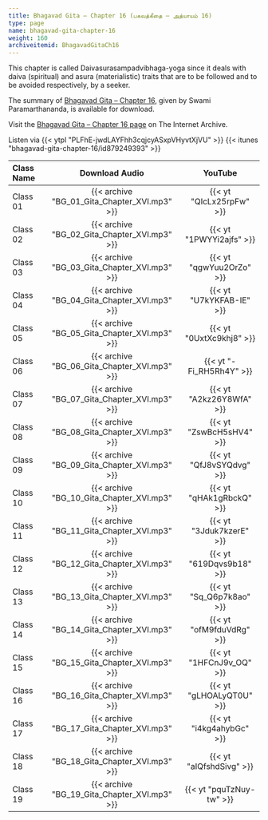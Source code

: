 ```yaml
---
title: Bhagavad Gita – Chapter 16 (பகவத்கீதை – அத்யாயம் 16)
type: page
name: bhagavad-gita-chapter-16
weight: 160
archiveitemid: BhagavadGitaCh16
---
```


This chapter is called Daivasurasampadvibhaga-yoga since it deals with daiva (spiritual) and asura (materialistic) traits that are to be followed and to be avoided respectively, by a seeker.

The summary of [Bhagavad Gita – Chapter 16](https://media.poornalayam.org/download/BhagavadGitaSummary/BG_16.pdf), given by Swami Paramarthananda, is available for download.

Visit the [Bhagavad Gita – Chapter 16 page](https://archive.org/details/BhagavadGitaCh16) on The Internet Archive.

Listen via {{< ytpl "PLFhE-jwdLAYFhh3cqjcyASxpVHyvtXjVU" >}} {{< itunes "bhagavad-gita-chapter-16/id879249393" >}}

Class Name | Download Audio | YouTube
:---|:---:|:---:
Class 01 | {{< archive "BG_01_Gita_Chapter_XVI.mp3" >}} | {{< yt "QIcLx25rpFw" >}}
Class 02 | {{< archive "BG_02_Gita_Chapter_XVI.mp3" >}} | {{< yt "1PWYYi2ajfs" >}}
Class 03 | {{< archive "BG_03_Gita_Chapter_XVI.mp3" >}} | {{< yt "qgwYuu2OrZo" >}}
Class 04 | {{< archive "BG_04_Gita_Chapter_XVI.mp3" >}} | {{< yt "U7kYKFAB-IE" >}}
Class 05 | {{< archive "BG_05_Gita_Chapter_XVI.mp3" >}} | {{< yt "0UxtXc9khj8" >}}
Class 06 | {{< archive "BG_06_Gita_Chapter_XVI.mp3" >}} | {{< yt "-Fi_RH5Rh4Y" >}}
Class 07 | {{< archive "BG_07_Gita_Chapter_XVI.mp3" >}} | {{< yt "A2kz26Y8WfA" >}}
Class 08 | {{< archive "BG_08_Gita_Chapter_XVI.mp3" >}} | {{< yt "ZswBcH5sHV4" >}}
Class 09 | {{< archive "BG_09_Gita_Chapter_XVI.mp3" >}} | {{< yt "QfJ8vSYQdvg" >}}
Class 10 | {{< archive "BG_10_Gita_Chapter_XVI.mp3" >}} | {{< yt "qHAk1gRbckQ" >}}
Class 11 | {{< archive "BG_11_Gita_Chapter_XVI.mp3" >}} | {{< yt "3Jduk7kzerE" >}}
Class 12 | {{< archive "BG_12_Gita_Chapter_XVI.mp3" >}} | {{< yt "619Dqvs9b18" >}}
Class 13 | {{< archive "BG_13_Gita_Chapter_XVI.mp3" >}} | {{< yt "Sq_Q6p7k8ao" >}}
Class 14 | {{< archive "BG_14_Gita_Chapter_XVI.mp3" >}} | {{< yt "ofM9fduVdRg" >}}
Class 15 | {{< archive "BG_15_Gita_Chapter_XVI.mp3" >}} | {{< yt "1HFCnJ9v_OQ" >}}
Class 16 | {{< archive "BG_16_Gita_Chapter_XVI.mp3" >}} | {{< yt "gLHOALyQT0U" >}}
Class 17 | {{< archive "BG_17_Gita_Chapter_XVI.mp3" >}} | {{< yt "i4kg4ahybGc" >}}
Class 18 | {{< archive "BG_18_Gita_Chapter_XVI.mp3" >}} | {{< yt "aIQfshdSivg" >}}
Class 19 | {{< archive "BG_19_Gita_Chapter_XVI.mp3" >}} | {{< yt "pquTzNuy-tw" >}}
